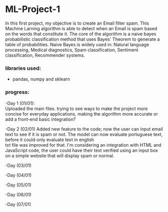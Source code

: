 # ML-Project-1
In this first project, my objective is to create an Email filter spam. This Machine Larning algorithm is able to detect when an Email is spam based on the words that constitute it.
The core of the algorithm is a naive bayes probabilistic classification method that uses Bayes' Theorem to generate a table of probabilities.
Naive Bayes is widely used in: Natural language processing, Medical diagnostics, Spam classification, Sentiment classification, Recommender systems.

### libraries used:
- pandas, numpy and sklearn

### progress:
-Day 1 (01/01): <br/>
Uploaded the main files.
trying to see ways to make the project more concise for everyday applications, making the algorithm more accurate or add a front-end basic integration?

-Day 2 (02/01)
Added new feature to the code; now the user can input email text to see if it is spam or not.
The model can now evaluate portuguese text, before it could only evaluate text in english <br/>
txt file was improved for that.
I'm considering an integration with HTML and JavaScript code, the user could have their text verified using an input box on a simple website that will display spam or normal.

-Day (03/01)

-Day (04/01)

-Day (05/01)

-Day (06/01)

-Day (07/01)
